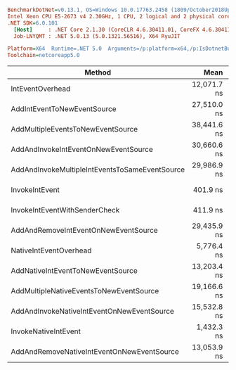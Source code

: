 ``` ini

BenchmarkDotNet=v0.13.1, OS=Windows 10.0.17763.2458 (1809/October2018Update/Redstone5), VM=Hyper-V
Intel Xeon CPU E5-2673 v4 2.30GHz, 1 CPU, 2 logical and 2 physical cores
.NET SDK=6.0.101
  [Host]     : .NET Core 2.1.30 (CoreCLR 4.6.30411.01, CoreFX 4.6.30411.02), X64 RyuJIT
  Job-LNYQMT : .NET 5.0.13 (5.0.1321.56516), X64 RyuJIT

Platform=X64  Runtime=.NET 5.0  Arguments=/p:platform=x64,/p:IsDotnetBuild=true  
Toolchain=netcoreapp5.0  

```
|                                         Method |        Mean |     Error |      StdDev |      Median |  Gen 0 |  Gen 1 | Allocated |
|----------------------------------------------- |------------:|----------:|------------:|------------:|-------:|-------:|----------:|
|                               IntEventOverhead | 12,071.7 ns | 175.66 ns |   155.72 ns | 12,089.0 ns |      - |      - |     328 B |
|                    AddIntEventToNewEventSource | 27,510.0 ns | 534.30 ns |   675.71 ns | 27,530.6 ns | 0.0610 |      - |   1,900 B |
|              AddMultipleEventsToNewEventSource | 38,441.6 ns | 710.65 ns |   664.74 ns | 38,497.0 ns | 0.0610 |      - |   3,054 B |
|           AddAndInvokeIntEventOnNewEventSource | 30,660.6 ns | 593.43 ns |   869.84 ns | 30,256.4 ns | 0.0610 |      - |   1,914 B |
| AddAndInvokeMultipleIntEventsToSameEventSource | 29,986.9 ns | 591.90 ns |   633.32 ns | 30,079.4 ns | 0.0610 |      - |   2,429 B |
|                                 InvokeIntEvent |    401.9 ns |   6.77 ns |     6.95 ns |    401.9 ns | 0.0005 |      - |      24 B |
|                  InvokeIntEventWithSenderCheck |    411.9 ns |   6.09 ns |     5.40 ns |    410.6 ns | 0.0005 |      - |      24 B |
|           AddAndRemoveIntEventOnNewEventSource | 29,435.9 ns | 587.51 ns |   784.31 ns | 29,202.4 ns | 0.0610 | 0.0305 |   1,998 B |
|                         NativeIntEventOverhead |  5,776.4 ns |  89.41 ns |    91.81 ns |  5,742.7 ns | 0.0076 |      - |     272 B |
|              AddNativeIntEventToNewEventSource | 13,203.4 ns | 257.25 ns |   285.93 ns | 13,208.1 ns | 0.0305 | 0.0153 |     880 B |
|        AddMultipleNativeEventsToNewEventSource | 19,166.6 ns | 413.49 ns | 1,219.20 ns | 19,594.0 ns | 0.0458 | 0.0153 |   1,468 B |
|     AddAndInvokeNativeIntEventOnNewEventSource | 15,532.8 ns | 288.20 ns |   255.48 ns | 15,513.5 ns | 0.0458 | 0.0153 |   1,256 B |
|                           InvokeNativeIntEvent |  1,432.3 ns |  24.42 ns |    22.84 ns |  1,435.5 ns | 0.0134 |      - |     376 B |
|     AddAndRemoveNativeIntEventOnNewEventSource | 13,053.9 ns | 259.23 ns |   288.13 ns | 13,008.2 ns | 0.0305 | 0.0153 |     880 B |
